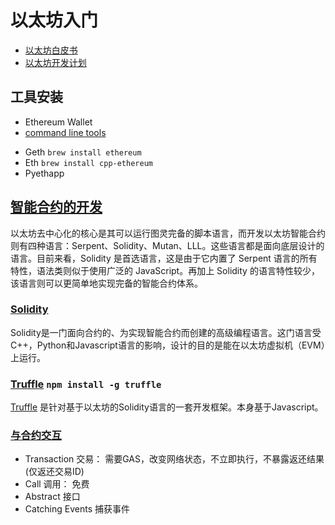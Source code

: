 # 以太坊入门
 * [以太坊白皮书](https://github.com/ethereum/wiki/blob/master/%5B中文%5D-以太坊白皮书.md)
 * [以太坊开发计划](https://github.com/ethereum/wiki/blob/master/%5B中文%5D-以太坊开发计划.md)

## 工具安装
 * Ethereum Wallet 
 * [command line tools](https://www.ethereum.org/cli)
  - Geth `brew install ethereum`
  - Eth `brew install cpp-ethereum`
  - Pyethapp

## [智能合约的开发](https://solidity.readthedocs.io/en/develop/)
以太坊去中心化的核心是其可以运行图灵完备的脚本语言，而开发以太坊智能合约则有四种语言：Serpent、Solidity、Mutan、LLL。这些语言都是面向底层设计的语言。目前来看，Solidity 是首选语言，这是由于它内置了 Serpent 语言的所有特性，语法类则似于使用广泛的 JavaScript。再加上 Solidity 的语言特性较少，该语言则可以更简单地实现完备的智能合约体系。

### [Solidity](http://solidity-cn.readthedocs.io/zh/latest/)
Solidity是一门面向合约的、为实现智能合约而创建的高级编程语言。这门语言受C++，Python和Javascript语言的影响，设计的目的是能在以太坊虚拟机（EVM）上运行。

### [Truffle](http://truffleframework.com/) `npm install -g truffle`
[Truffle](http://truffle.tryblockchain.org/) 是针对基于以太坊的Solidity语言的一套开发框架。本身基于Javascript。

### [与合约交互](http://truffle.tryblockchain.org/truffle-InteractingWithContracts-与合约交互.html)
 * Transaction 交易： 需要GAS，改变网络状态，不立即执行，不暴露返还结果(仅返还交易ID)
 * Call 调用： 免费
 * Abstract 接口
 * Catching Events 捕获事件